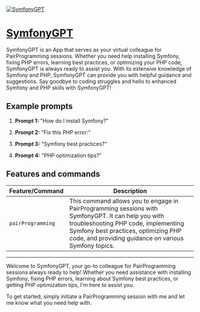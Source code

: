 [![SymfonyGPT](https://files.oaiusercontent.com/file-zXKt9IxFj1V7gaCsiAg5Fxth?se=2123-10-16T08%3A32%3A00Z&sp=r&sv=2021-08-06&sr=b&rscc=max-age%3D31536000%2C%20immutable&rscd=attachment%3B%20filename%3DSymfonyGPT.png&sig=J%2B3gQTMw9eQYwku9StknCuO35ABpB2ldEQHWn16wGU8%3D)](https://chat.openai.com/g/g-VyliDiSyc-symfonygpt )

# [SymfonyGPT](https://chat.openai.com/g/g-VyliDiSyc-symfonygpt )

SymfonyGPT is an App that serves as your virtual colleague for PairProgramming sessions. Whether you need help installing Symfony, fixing PHP errors, learning best practices, or optimizing your PHP code, SymfonyGPT is always ready to assist you. With its extensive knowledge of Symfony and PHP, SymfonyGPT can provide you with helpful guidance and suggestions. Say goodbye to coding struggles and hello to enhanced Symfony and PHP skills with SymfonyGPT!

## Example prompts

1. **Prompt 1:** "How do I install Symfony?"

2. **Prompt 2:** "Fix this PHP error:"

3. **Prompt 3:** "Symfony best practices?"

4. **Prompt 4:** "PHP optimization tips?"

## Features and commands

| Feature/Command | Description |
| --- | --- |
| `pairProgramming` | This command allows you to engage in PairProgramming sessions with SymfonyGPT. It can help you with troubleshooting PHP code, implementing Symfony best practices, optimizing PHP code, and providing guidance on various Symfony topics. |

---

Welcome to SymfonyGPT, your go-to colleague for PairProgramming sessions always ready to help! Whether you need assistance with installing Symfony, fixing PHP errors, learning about Symfony best practices, or getting PHP optimization tips, I'm here to assist you.

To get started, simply initiate a PairProgramming session with me and let me know what you need help with.